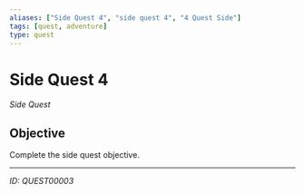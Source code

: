 ```yaml
---
aliases: ["Side Quest 4", "side quest 4", "4 Quest Side"]
tags: [quest, adventure]
type: quest
---
```


# Side Quest 4

*Side Quest*

## Objective
Complete the side quest objective.

---
*ID: QUEST00003*
